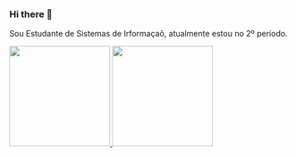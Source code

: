 ### Hi there 👋

<!--
**Elailson-Pantoja/Elailson-Pantoja** is a ✨ _special_ ✨ repository because its `README.md` (this file) appears on your GitHub profile.

Here are some ideas to get you started:

- 🔭 I’m currently working on ...
- 🌱 I’m currently learning ...
- 👯 I’m looking to collaborate on ...
- 🤔 I’m looking for help with ...
- 💬 Ask me about ...
- 📫 How to reach me: ...
- 😄 Pronouns: ...
- ⚡ Fun fact: ...
-->
 Sou Estudante de Sistemas de Irformaçaõ, atualmente estou no 2º período.
 
<div>
  <a href='https://github.com/Elailson-Pantoja'>
  <img height="180em" src="https://github-readme-stats.vercel.app/api?username=Elailson-Pantoja&show_icons=true&theme=dracula&include_all_commits=true&count_private=true"/>
  <img height="180em" src="https://github-readme-stats.vercel.app/api/top-langs/?username=Elailson-Pantoja&layout=compact&langs_count=16&theme=dracula"/>
</div>


